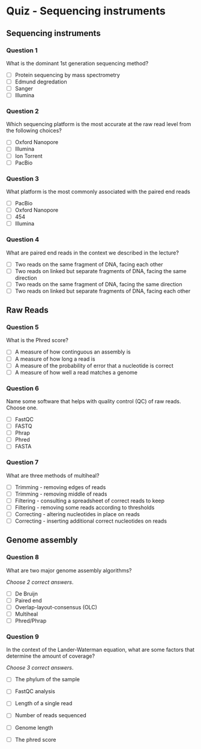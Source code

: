 # Quiz - Sequencing instruments

## Sequencing instruments

### Question 1

What is the dominant 1st generation sequencing method?

- [ ] Protein sequencing by mass spectrometry
- [ ] Edmund degredation
- [ ] Sanger
- [ ] Illumina

### Question 2

Which sequencing platform is the most accurate at the raw read level from the following choices?

- [ ] Oxford Nanopore
- [ ] Illumina
- [ ] Ion Torrent
- [ ] PacBio

### Question 3

What platform is the most commonly associated with the paired end reads

- [ ] PacBio
- [ ] Oxford Nanopore
- [ ] 454
- [ ] Illumina

### Question 4

What are paired end reads in the context we described in the lecture?

- [ ] Two reads on the same fragment of DNA, facing each other
- [ ] Two reads on linked but separate fragments of DNA, facing the same direction
- [ ] Two reads on the same fragment of DNA, facing the same direction
- [ ] Two reads on linked but separate fragments of DNA, facing each other

## Raw Reads

### Question 5

What is the Phred score?

- [ ] A measure of how continguous an assembly is
- [ ] A measure of how long a read is
- [ ] A measure of the probability of error that a nucleotide is correct
- [ ] A measure of how well a read matches a genome

### Question 6

Name some software that helps with quality control (QC) of raw reads. Choose one.

- [ ] FastQC
- [ ] FASTQ
- [ ] Phrap
- [ ] Phred
- [ ] FASTA

### Question 7

What are three methods of multiheal?

- [ ] Trimming - removing edges of reads
- [ ] Trimming - removing middle of reads
- [ ] Filtering - consulting a spreadsheet of correct reads to keep
- [ ] Filtering - removing some reads according to thresholds
- [ ] Correcting - altering nucleotides in place on reads
- [ ] Correcting - inserting additional correct nucleotides on reads

## Genome assembly

### Question 8

What are two major genome assembly algorithms?

_Choose 2 correct answers_.

- [ ] De Bruijn
- [ ] Paired end
- [ ] Overlap-layout-consensus (OLC)
- [ ] Multiheal
- [ ] Phred/Phrap

### Question 9

In the context of the Lander-Waterman equation, what are some factors that determine the amount of coverage?

_Choose 3 correct answers_.

- [ ] The phylum of the sample
- [ ] FastQC analysis
- [ ] Length of a single read
- [ ] Number of reads sequenced
- [ ] Genome length
- [ ] The phred score

